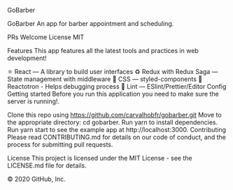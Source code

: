GoBarber

GoBarber
An app for barber appointment and scheduling.

PRs Welcome License MIT

Features
This app features all the latest tools and practices in web development!

⚛ React — A library to build user interfaces
♻ Redux with Redux Saga — State management with middleware
💅 CSS — styled-components
🌸 Reactotron - Helps debugging process
💖 Lint — ESlint/Prettier/Editor Config
Getting started
Before you run this application you need to make sure the server is running!.

Clone this repo using https://github.com/carvalhobfr/gobarber.git
Move to the appropriate directory: cd gobarber.
Run yarn to install dependencies.
Run yarn start to see the example app at http://localhost:3000.
Contributing
Please read CONTRIBUTING.md for details on our code of conduct, and the process for submitting pull requests.

License
This project is licensed under the MIT License - see the LICENSE.md file for details.

© 2020 GitHub, Inc.
